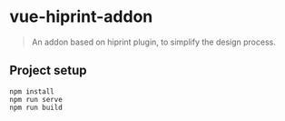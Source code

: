 # vue-hiprint-addon
> An addon based on hiprint plugin, to simplify the design process.

## Project setup
```
npm install
npm run serve
npm run build
```
